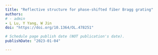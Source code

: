 ```yaml
---
title: "Reflective structure for phase-shifted fiber Bragg grating"
authors:
# - admin
- L Lu, Y Yang, W Jin
doi: "https://doi.org/10.1364/OL.478251"

# Schedule page publish date (NOT publication's date).
publishDate: "2023-01-04"

---
```


